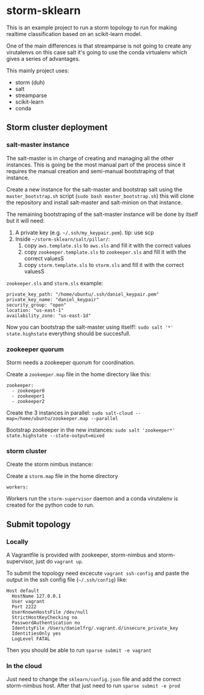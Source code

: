 storm-sklearn
=============

This is an example project to run a storm topology to run for making
realtime classification based on an scikit-learn model.

One of the main differences is that streamparse is not going to create any
virutalenvs on this case salt it's going to use the conda virtualenv
which gives a series of advantages.

This mainly project uses:

- storm (duh)
- salt
- streamparse
- scikit-learn
- conda

## Storm cluster deployment

### salt-master instance

The salt-master is in charge of creating and managing all the other instances.
This is going be the most manual part of the process since it
requires the manual creation and semi-manual bootstraping of that instance.

Create a new instance for the salt-master and bootstrap salt using the
`master_bootstrap.sh` script (`sudo bash master_bootstrap.sh`)
this will clone the repository and install salt-master and salt-minion on that instance.

The remaining bootstraping of the salt-master instance will be done by itself
but it will need:

1. A private key (e.g. `~/.ssh/my_keypair.pem`). tip: use scp
2. Inside `~/storm-sklearn/salt/pillar/`:
    1. copy `aws.template.sls` to `aws.sls` and fill it with the correct values
    2. copy `zookeeper.template.sls` to `zookeeper.sls` and fill it with the correct valuesS
    2. copy `storm.template.sls` to `storm.sls` and fill it with the correct valuesS

`zookeeper.sls` and `storm.sls` example:

```
private_key_path: "/home/ubuntu/.ssh/daniel_keypair.pem"
private_key_name: "daniel_keypair"
security_group: "open"
location: "us-east-1"
availability_zone: "us-east-1d"
```

Now you can bootstrap the salt-master using itself!:
`sudo salt '*' state.highstate` everything should be succesfull.

### zookeeper quorum

Storm needs a zookeeper quorum for coordination.

Create a `zookeeper.map` file in the home directory like this:

```
zookeeper:
  - zookeeper0
  - zookeeper1
  - zookeeper2
```

Create the 3 instances in parallel:
`sudo salt-cloud --map=/home/ubuntu/zookeeper.map --parallel`

Bootstrap zookeeper in the new instances:
`sudo salt 'zookeeper*' state.highstate --state-output=mixed`

### storm cluster

Create the storm nimbus instance:


Create a `storm.map` file in the home directory

```
workers:
```

Workers run the `storm-supervisor` daemon and a conda virutalenv is created
for the python code to run.

## Submit topology

### Locally

A Vagrantfile is provided with zookeeper, storm-nimbus and storm-supervisor,
just do `vagrant up`.

To submit the topology need excecute `vagrant ssh-config` and paste
the output in the ssh config file (`~/.ssh/config`) like:

```
Host default
  HostName 127.0.0.1
  User vagrant
  Port 2222
  UserKnownHostsFile /dev/null
  StrictHostKeyChecking no
  PasswordAuthentication no
  IdentityFile /Users/danielfrg/.vagrant.d/insecure_private_key
  IdentitiesOnly yes
  LogLevel FATAL
```

Then you should be able to run `sparse submit -e vagrant`

### In the cloud

Just need to change the `sklearn/config.json` file and add the correct
storm-nimbus host. After that just need to run `sparse submit -e prod`
